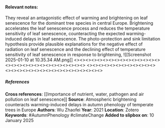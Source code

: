 #### **Relevant notes**:
They reveal an antagonistic effect of warming and brightening on leaf senescence for the dominant tree species in central Europe. Brightening accelerates the leaf senescence process and reduces the temperature sensitivity of leaf senescence, counteracting the expected warming-induced delays in leaf senescence. The photo-protection and sink limitation hypothesis provide plausible explanations for the negative effect of radiation on leaf senescence and the declining effect of temperature sensitivity of leaf senescence in response to brightening,
![[Screenshot 2025-01-10 at 10.35.34 AM.png]]
<><><><><><><><><><><><><><><><><><><><><><><><><><><><><>
<><><><><><><><><><><><><><><><><><><><><><><><><><><><><>
##### References
**Cross references**: 
[[Importance of nutrient, water, pathogen and air pollution on leaf senescence]]
**Source**: Atmospheric brightening counteracts warming-induced delays in autumn phenology of temperate trees in Europe
**Authors**: Wu Zhaofei
**Year**: 2021
**Location**: Zotero
**Keywords**: #AutumnPhenology #climateChange 
**Added to slipbox on**: 10 January 2025
